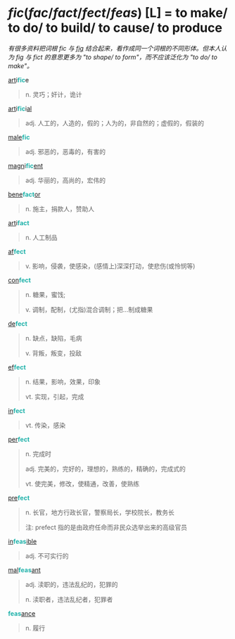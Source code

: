 # _fic_(_fac_/_fact_/_fect_/_feas_) [L] = to make/ to do/ to build/ to cause/ to produce

*有很多资料把词根 _fic_ 与 [_fig_](_fig_.md) 结合起来，看作成同一个词根的不同形体。但本人认为 _fig_ 与 _fict_ 的意思更多为 "to shape/ to form"，而不应该泛化为 "to do/ to make"。*

[art](_art_.md)i<b style="color: #20B2AA;">fic</b>e
> n. 灵巧；奸计，诡计

[art](_art_.md)i<b style="color: #20B2AA;">fic</b>i[al](-al.md)
> adj. 人工的，人造的，假的；人为的，非自然的；虚假的，假装的

[male](mal-.md)<b style="color: #20B2AA;">fic</b>
> adj. 邪恶的，恶毒的，有害的

[magn](_magn_.md)i<b style="color: #20B2AA;">fic</b>[ent](-ent.md)
> adj. 华丽的，高尚的，宏伟的

[bene](bene-.md)<b style="color: #20B2AA;">fact</b>[or](-or.md)
> n. 施主，捐款人，赞助人

[art](_art_.md)i<b style="color: #20B2AA;">fact</b>
> n. 人工制品

[af](ad-.md)<b style="color: #20B2AA;">fect</b>
> v. 影响，侵袭，使感染，(感情上)深深打动，使悲伤(或怜悯等)

[con](com-.md)<b style="color: #20B2AA;">fect</b>
> n. 糖果，蜜饯;
>
> v. 调制，配制，(尤指)混合调制；把…制成糖果

[de](de-.md)<b style="color: #20B2AA;">fect</b>
> n. 缺点，缺陷，毛病
>
> v. 背叛，叛变，投敌

[ef](ex-.md)<b style="color: #20B2AA;">fect</b>
> n. 结果，影响，效果，印象
>
> vt. 实现，引起，完成

[in](in-.2.md)<b style="color: #20B2AA;">fect</b>
> vt. 传染，感染

[per](per-.md)<b style="color: #20B2AA;">fect</b>
> n. 完成时
>
> adj. 完美的，完好的，理想的，熟练的，精确的，完成式的
>
> vt. 使完美，修改，使精通，改善，使熟练

[pre](pre-.md)<b style="color: #20B2AA;">fect</b>
> n. 长官，地方行政长官，警察局长，学校院长，教务长
>
> 注: prefect 指的是由政府任命而非民众选举出来的高级官员

[in](in-.1.md)<b style="color: #20B2AA;">feas</b>[ible](-able.md)
> adj. 不可实行的

[mal](mal-.md)<b style="color: #20B2AA;">feas</b>[ant](-ant.md)
> adj. 渎职的，违法乱纪的，犯罪的
>
> n. 渎职者，违法乱纪者，犯罪者

<b style="color: #20B2AA;">feas</b>[ance](-ance.md)
> n. 履行